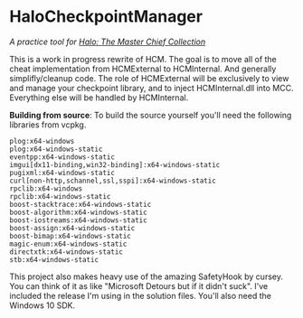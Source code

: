 # HaloCheckpointManager
*A practice tool for [Halo: The Master Chief Collection](https://store.steampowered.com/app/976730/Halo_The_Master_Chief_Collection/)*

This is a work in progress rewrite of HCM. The goal is to move all of the cheat implementation from HCMExternal to HCMInternal. And generally simplifly/cleanup code. 
The role of HCMExternal will be exclusively to view and manage your checkpoint library, and to inject HCMInternal.dll into MCC. Everything else will be handled by HCMInternal.

**Building from source**: To build the source yourself you'll need the following libraries from vcpkg.

    plog:x64-windows
    plog:x64-windows-static
    eventpp:x64-windows-static
    imgui[dx11-binding,win32-binding]:x64-windows-static
    pugixml:x64-windows-static
    curl[non-http,schannel,ssl,sspi]:x64-windows-static
    rpclib:x64-windows
    rpclib:x64-windows-static
    boost-stacktrace:x64-windows-static
    boost-algorithm:x64-windows-static
    boost-iostreams:x64-windows-static
    boost-assign:x64-windows-static
    boost-bimap:x64-windows-static
    magic-enum:x64-windows-static
    directxtk:x64-windows-static
    stb:x64-windows-static


This project also makes heavy use of the amazing SafetyHook by cursey. You can think of it as like "Microsoft Detours but if it didn't suck". I've included the release I'm using in the solution files. You'll also need the Windows 10 SDK.
